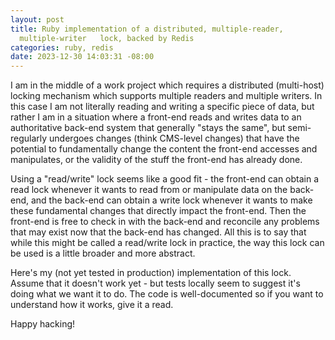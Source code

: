 ```yaml
---
layout: post
title: Ruby implementation of a distributed, multiple-reader,
  multiple-writer   lock, backed by Redis
categories: ruby, redis
date: 2023-12-30 14:03:31 -08:00
---
```

I am in the middle of a work project which requires a distributed (multi-host) locking mechanism which supports multiple readers and multiple writers. In this case I am not literally reading and writing a specific piece of data, but rather I am in a situation where a front-end reads and writes data to an authoritative back-end system that generally "stays the same", but semi-regularly undergoes changes (think CMS-level changes) that have the potential to fundamentally change the content the front-end accesses and manipulates, or the validity of the stuff the front-end has already done.

Using a "read/write" lock seems like a good fit - the front-end can obtain a read lock whenever it wants to read from or manipulate data on the back-end, and the back-end can obtain a write lock whenever it wants to make these fundamental changes that directly impact the front-end. Then the front-end is free to check in with the back-end and reconcile any problems that may exist now that the back-end has changed. All this is to say that while this might be called a read/write lock in practice, the way this lock can be used is a little broader and more abstract.

Here's my (not yet tested in production) implementation of this lock. Assume that it doesn't work yet - but tests locally seem to suggest it's doing what we want it to do. The code is well-documented so if you want to understand how it works, give it a read.

<script src="https://gist.github.com/taylorthurlow/84d942b77adf9e1200260b7d64d7fdff.js"></script>

Happy hacking!